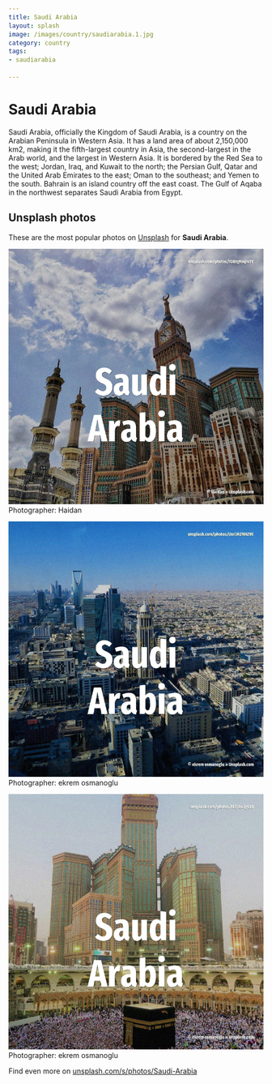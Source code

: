 ```yaml
---
title: Saudi Arabia
layout: splash
image: /images/country/saudiarabia.1.jpg
category: country
tags:
- saudiarabia

---
```

# Saudi Arabia

Saudi Arabia, officially the Kingdom of Saudi Arabia, is a country on the Arabian Peninsula in 
Western Asia.
It has a land area of about 2,150,000 km2, making it the fifth-largest country in Asia, the 
second-largest in the Arab world, and the largest in Western Asia.
It is bordered by the Red Sea to the west; Jordan, Iraq, and Kuwait to the north; the Persian Gulf, 
Qatar and the United Arab Emirates to the east; Oman to the southeast; and Yemen to the south.
Bahrain is an island country off the east coast.
The Gulf of Aqaba in the northwest separates Saudi Arabia from Egypt.

 
## Unsplash photos
These are the most popular photos on [Unsplash](https://unsplash.com) for **Saudi Arabia**.
 
![Saudi Arabia](/images/country/saudiarabia.1.jpg)
Photographer:  Haidan
 
![Saudi Arabia](/images/country/saudiarabia.2.jpg)
Photographer:  ekrem osmanoglu
 
![Saudi Arabia](/images/country/saudiarabia.3.jpg)
Photographer:  ekrem osmanoglu
 
Find even more on [unsplash.com/s/photos/Saudi-Arabia](https://unsplash.com/s/photos/Saudi-Arabia)
 
